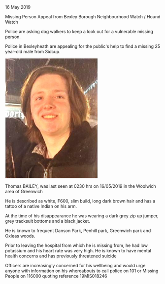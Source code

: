 16 May 2019

Missing Person Appeal from Bexley Borough Neighbourhood Watch / Hound Watch

Police are asking dog walkers to keep a look out for a vulnerable missing person.

Police in Bexleyheath are appealing for the public's help to find a missing 25 year-old male from Sidcup.

![Image](images/nm0764_1.jpg)

Thomas BAILEY, was last seen at 0230 hrs on 16/05/2019 in the Woolwich area of Greenwich

He is described as white, F600, slim build, long dark brown hair and has a tattoo of a native Indian on his arm.

At the time of his disappearance he was wearing a dark grey zip up jumper, grey tracksuit bottoms and a black jacket.

He is known to frequent Danson Park, Penhill park, Greenwich park and Oxleas woods.

Prior to leaving the hospital from which he is missing from, he had low potassium and his heart rate was very high. He is known to have mental health concerns and has previously threatened suicide

Officers are increasingly concerned for his wellbeing and would urge anyone with information on his whereabouts to call police on 101 or Missing People on 116000 quoting reference 19MIS018246
